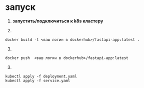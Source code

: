 # запуск

1. **запустить/подключиться к k8s кластеру**

2.

```
docker build -t <ваш логин в dockerhub>/fastapi-app:latest .
```
3.  

```
docker push  <ваш логин в dockerhub>/fastapi-app:latest
```

3. 
```
kubectl apply -f deployment.yaml
kubectl apply -f service.yaml
```
